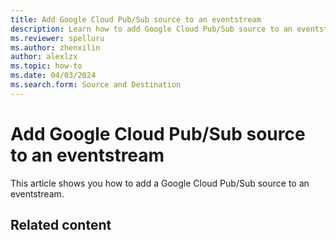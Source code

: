 ```yaml
---
title: Add Google Cloud Pub/Sub source to an eventstream
description: Learn how to add Google Cloud Pub/Sub source to an eventstream.
ms.reviewer: spelluru
ms.author: zhenxilin
author: alexlzx
ms.topic: how-to
ms.date: 04/03/2024
ms.search.form: Source and Destination
---
```


# Add Google Cloud Pub/Sub source to an eventstream
This article shows you how to add a Google Cloud Pub/Sub source to an eventstream. 


## Related content
